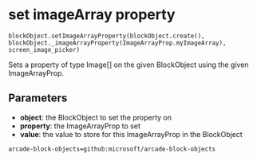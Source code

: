 # set imageArray property

```sig
blockObject.setImageArrayProperty(blockObject.create(), blockObject._imageArrayProperty(ImageArrayProp.myImageArray), screen_image_picker)
```

Sets a property of type Image[] on the given BlockObject using the given ImageArrayProp.

## Parameters

* **object**: the BlockObject to set the property on
* **property**: the ImageArrayProp to set
* **value**: the value to store for this ImageArrayProp in the BlockObject

```package
arcade-block-objects=github:microsoft/arcade-block-objects
```
